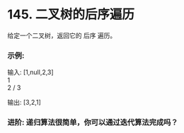 # 145. 二叉树的后序遍历

给定一个二叉树，返回它的 后序 遍历。

### 示例:

输入: [1,null,2,3]  
   1
    \
     2
    /
   3 

输出: [3,2,1]

### 进阶: 递归算法很简单，你可以通过迭代算法完成吗？
